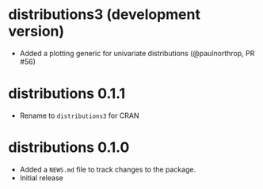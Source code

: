 # distributions3 (development version)

* Added a plotting generic for univariate distributions (@paulnorthrop, PR #56)

# distributions 0.1.1

* Rename to `distributions3` for CRAN

# distributions 0.1.0

* Added a `NEWS.md` file to track changes to the package.
* Initial release
